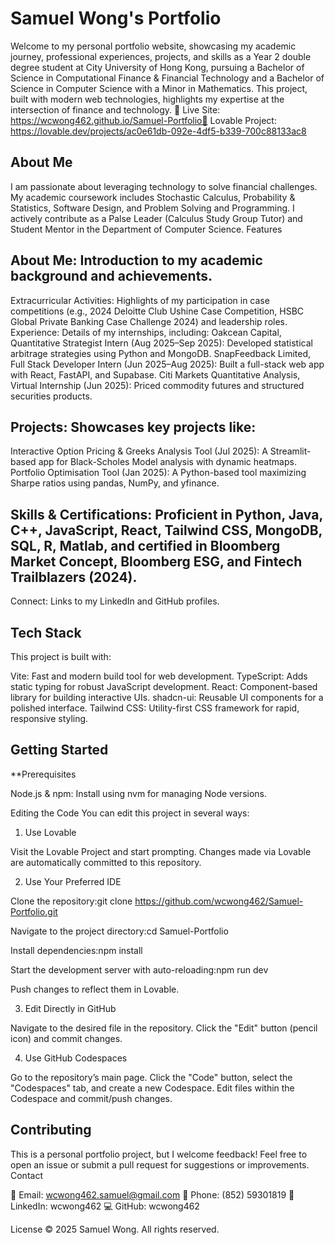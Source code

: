 # Samuel Wong's Portfolio

Welcome to my personal portfolio website, showcasing my academic journey, professional experiences, projects, and skills as a Year 2 double degree student at City University of Hong Kong, pursuing a Bachelor of Science in Computational Finance & Financial Technology and a Bachelor of Science in Computer Science with a Minor in Mathematics. This project, built with modern web technologies, highlights my expertise at the intersection of finance and technology.
🔗 Live Site: https://wcwong462.github.io/Samuel-Portfolio🔗 Lovable Project: https://lovable.dev/projects/ac0e61db-092e-4df5-b339-700c88133ac8

## About Me
I am passionate about leveraging technology to solve financial challenges. My academic coursework includes Stochastic Calculus, Probability & Statistics, Software Design, and Problem Solving and Programming. I actively contribute as a Palse Leader (Calculus Study Group Tutor) and Student Mentor in the Department of Computer Science.
Features

## About Me: Introduction to my academic background and achievements.
Extracurricular Activities: Highlights of my participation in case competitions (e.g., 2024 Deloitte Club Ushine Case Competition, HSBC Global Private Banking Case Challenge 2024) and leadership roles.
Experience: Details of my internships, including:
Oakcean Capital, Quantitative Strategist Intern (Aug 2025–Sep 2025): Developed statistical arbitrage strategies using Python and MongoDB.
SnapFeedback Limited, Full Stack Developer Intern (Jun 2025–Aug 2025): Built a full-stack web app with React, FastAPI, and Supabase.
Citi Markets Quantitative Analysis, Virtual Internship (Jun 2025): Priced commodity futures and structured securities products.


## Projects: Showcases key projects like:
Interactive Option Pricing & Greeks Analysis Tool (Jul 2025): A Streamlit-based app for Black-Scholes Model analysis with dynamic heatmaps.
Portfolio Optimisation Tool (Jan 2025): A Python-based tool maximizing Sharpe ratios using pandas, NumPy, and yfinance.


## Skills & Certifications: Proficient in Python, Java, C++, JavaScript, React, Tailwind CSS, MongoDB, SQL, R, Matlab, and certified in Bloomberg Market Concept, Bloomberg ESG, and Fintech Trailblazers (2024).
Connect: Links to my LinkedIn and GitHub profiles.

## Tech Stack
This project is built with:

Vite: Fast and modern build tool for web development.
TypeScript: Adds static typing for robust JavaScript development.
React: Component-based library for building interactive UIs.
shadcn-ui: Reusable UI components for a polished interface.
Tailwind CSS: Utility-first CSS framework for rapid, responsive styling.

## Getting Started
**Prerequisites

Node.js & npm: Install using nvm for managing Node versions.

Editing the Code
You can edit this project in several ways:
1. Use Lovable

Visit the Lovable Project and start prompting.
Changes made via Lovable are automatically committed to this repository.

2. Use Your Preferred IDE

Clone the repository:git clone https://github.com/wcwong462/Samuel-Portfolio.git


Navigate to the project directory:cd Samuel-Portfolio


Install dependencies:npm install


Start the development server with auto-reloading:npm run dev


Push changes to reflect them in Lovable.

3. Edit Directly in GitHub

Navigate to the desired file in the repository.
Click the "Edit" button (pencil icon) and commit changes.

4. Use GitHub Codespaces

Go to the repository’s main page.
Click the "Code" button, select the "Codespaces" tab, and create a new Codespace.
Edit files within the Codespace and commit/push changes.

## Contributing
This is a personal portfolio project, but I welcome feedback! Feel free to open an issue or submit a pull request for suggestions or improvements.
Contact

📧 Email: wcwong462.samuel@gmail.com
📱 Phone: (852) 59301819
🔗 LinkedIn: wcwong462
💻 GitHub: wcwong462

License
© 2025 Samuel Wong. All rights reserved.
